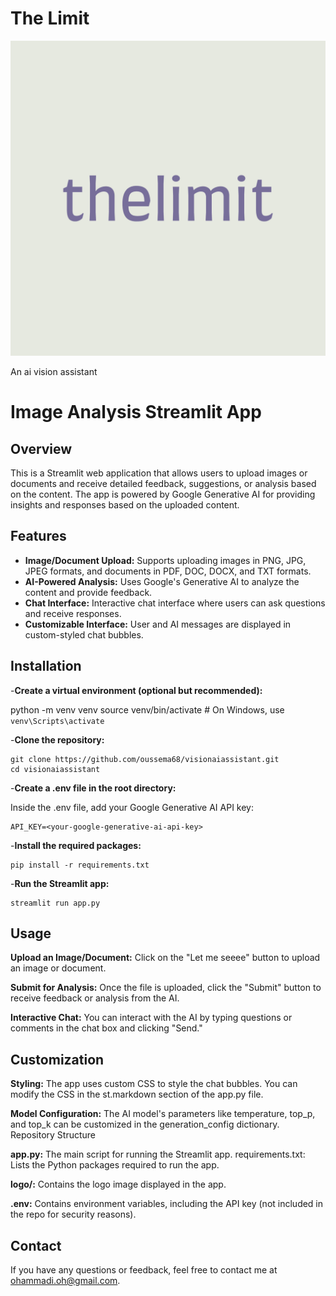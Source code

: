 
# The Limit

![alt text](https://github.com/oussema68/visionaiassistant/blob/master/logo/logo.png)

An ai vision assistant

# Image Analysis Streamlit App

## Overview

This is a Streamlit web application that allows users to upload images or documents and receive detailed feedback, suggestions, or analysis based on the content. The app is powered by Google Generative AI for providing insights and responses based on the uploaded content.

## Features

- **Image/Document Upload:** Supports uploading images in PNG, JPG, JPEG formats, and documents in PDF, DOC, DOCX, and TXT formats.
- **AI-Powered Analysis:** Uses Google's Generative AI to analyze the content and provide feedback.
- **Chat Interface:** Interactive chat interface where users can ask questions and receive responses.
- **Customizable Interface:** User and AI messages are displayed in custom-styled chat bubbles.

## Installation

-**Create a virtual environment (optional but recommended):**


   python -m venv venv
   source venv/bin/activate  # On Windows, use `venv\Scripts\activate`


-**Clone the repository:**

    

    git clone https://github.com/oussema68/visionaiassistant.git
    cd visionaiassistant
-**Create a .env file in the root directory:**

Inside the .env file, add your Google Generative AI API key:


    API_KEY=<your-google-generative-ai-api-key>
-**Install the required packages:**


    pip install -r requirements.txt

-**Run the Streamlit app:**

    streamlit run app.py


## Usage

**Upload an Image/Document:** Click on the "Let me seeee" button to upload an image or document.

**Submit for Analysis:** Once the file is uploaded, click the "Submit" button to receive feedback or analysis from the AI.

**Interactive Chat:** You can interact with the AI by typing questions or comments in the chat box and clicking "Send."

## Customization

**Styling:** The app uses custom CSS to style the chat bubbles. You can modify the CSS in the st.markdown section of the app.py file.

**Model Configuration:** The AI model's parameters like temperature, top_p, and top_k can be customized in the generation_config dictionary.
Repository Structure

**app.py:** The main script for running the Streamlit app.
requirements.txt: Lists the Python packages required to run the app.

**logo/:** Contains the logo image displayed in the app.

**.env:** Contains environment variables, including the API key (not included in the repo for security reasons).



## Contact
If you have any questions or feedback, feel free to contact me at ohammadi.oh@gmail.com.

